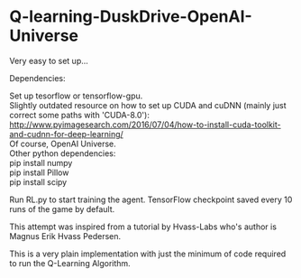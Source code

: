 # Q-learning-DuskDrive-OpenAI-Universe


Very easy to set up...

Dependencies: 

Set up tesorflow or tensorflow-gpu.<br>
Slightly outdated resource on how to set up CUDA and cuDNN (mainly just correct some paths with 'CUDA-8.0'):
http://www.pyimagesearch.com/2016/07/04/how-to-install-cuda-toolkit-and-cudnn-for-deep-learning/<br>
Of course, OpenAI Universe.<br>
Other python dependencies:<br>
pip install numpy<br>
pip install Pillow<br>
pip install scipy<br>

Run RL.py to start training the agent. TensorFlow checkpoint saved every 10 runs of the game by default.


This attempt was inspired from a tutorial by Hvass-Labs who's author is Magnus Erik Hvass Pedersen.

This is a very plain implementation with just the minimum of code required to run the Q-Learning Algorithm.
